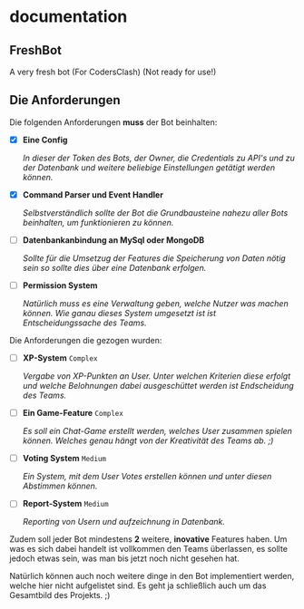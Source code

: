# documentation

## FreshBot

A very fresh bot \(For CodersClash\) \(Not ready for use!\)

## Die Anforderungen

Die folgenden Anforderungen **muss** der Bot beinhalten:

* [x] **Eine Config**  

  _In dieser der Token des Bots, der Owner, die Credentials zu API's und zu der Datenbank und weitere beliebige Einstellungen getätigt werden können._

* [x] **Command Parser und Event Handler**  

  _Selbstverständlich sollte der Bot die Grundbausteine nahezu aller Bots beinhalten, um funktionieren zu können._

* [ ] **Datenbankanbindung an MySql oder MongoDB**  

  _Sollte für die Umsetzug der Features die Speicherung von Daten nötig sein so sollte dies über eine Datenbank erfolgen._

* [ ] **Permission System**  

  _Natürlich muss es eine Verwaltung geben, welche Nutzer was machen können. Wie ganau dieses System umgesetzt ist ist Entscheidungssache des Teams._

Die Anforderungen die gezogen wurden:

* [ ] **XP-System** `Complex`  

  _Vergabe von XP-Punkten an User. Unter welchen Kriterien diese erfolgt und welche Belohnungen dabei ausgeschüttet werden ist Endscheidung des Teams._

* [ ] **Ein Game-Feature** `Complex`  

  _Es soll ein Chat-Game erstellt werden, welches User zusammen spielen können. Welches genau hängt von der Kreativität des Teams ab. ;\)_

* [ ] **Voting System** `Medium`  

  _Ein System, mit dem User Votes erstellen können und unter diesen Abstimmen können._

* [ ] **Report-System** `Medium`  

  _Reporting von Usern und aufzeichnung in Datenbank._ 

Zudem soll jeder Bot mindestens **2** weitere, **inovative** Features haben. Um was es sich dabei handelt ist vollkommen den Teams überlassen, es sollte jedoch etwas sein, was man bis jetzt noch nicht gesehen hat.

Natürlich können auch noch weitere dinge in den Bot implementiert werden, welche hier nicht aufgelistet sind. Es geht ja schließlich auch um das Gesamtbild des Projekts. ;\)

